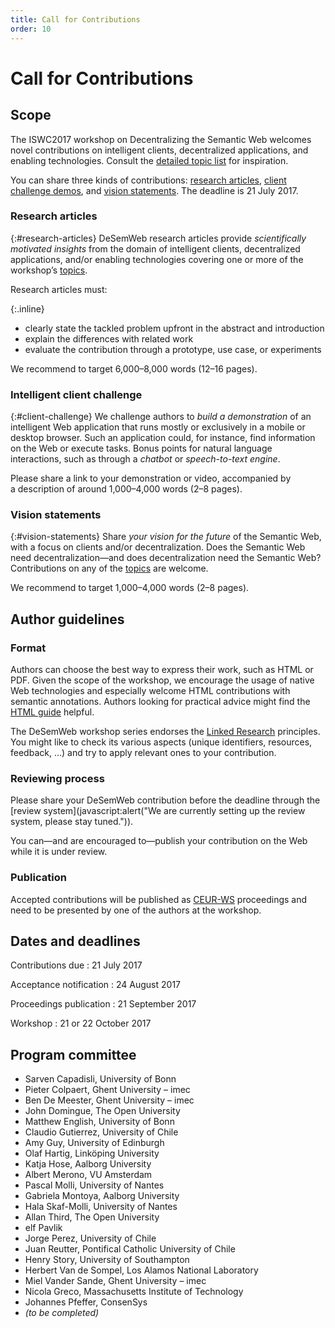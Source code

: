 ```yaml
---
title: Call for Contributions
order: 10
---
```

# Call for Contributions

## Scope
The ISWC2017 workshop on Decentralizing the Semantic Web
welcomes novel contributions on intelligent clients,
decentralized applications, and enabling technologies.
Consult the [detailed topic list](/topics/) for inspiration.

You can share three kinds of contributions:
[research articles](#research-articles),
[client challenge demos](#client-challenge),
and [vision statements](#vision-statements).
The deadline is 21 July 2017.

### Research articles
{:#research-articles}
DeSemWeb research articles provide _scientifically motivated insights_
from the domain of intelligent clients, decentralized applications,
and/or enabling technologies
covering one or more of the workshop’s [topics](/topics/).

Research articles must:

{:.inline}
- clearly state the tackled problem upfront in the abstract and introduction
- explain the differences with related work
- evaluate the contribution
  through a prototype, use case, or experiments

We recommend to target 6,000–8,000 words (12–16 pages).

### Intelligent client challenge
{:#client-challenge}
We challenge authors to _build a demonstration_ of an intelligent Web application
that runs mostly or exclusively in a mobile or desktop browser.
Such an application could, for instance,
find information on the Web or execute tasks.
Bonus points for natural language interactions,
such as through a _chatbot_ or _speech-to-text engine_.

Please share a link to your demonstration or video,
accompanied by a description of around 1,000–4,000 words (2–8 pages).

### Vision statements
{:#vision-statements}
Share _your vision for the future_ of the Semantic Web,
with a focus on clients and/or decentralization.
Does the Semantic Web need decentralization—and
does decentralization need the Semantic Web?
Contributions on any of the [topics](/topics/) are welcome.

We recommend to target 1,000–4,000 words (2–8 pages).


## Author guidelines

### Format
Authors can choose the best way to express their work,
such as HTML or PDF.
Given the scope of the workshop,
we encourage the usage of native Web technologies
and especially welcome HTML contributions with semantic annotations.
Authors looking for practical advice might find the
[HTML guide](http://iswc2017.semanticweb.org/calls/html-submission-guide/) helpful.

The DeSemWeb workshop series endorses the
[Linked Research](https://linkedresearch.org/) principles.
You might like to check its various aspects
(unique identifiers, resources, feedback, …)
and try to apply relevant ones to your contribution.

### Reviewing process
Please share your DeSemWeb contribution before the deadline
through the [review system](javascript:alert("We are currently setting up the review system, please stay tuned.")).

You can—and are encouraged to—publish your contribution on the Web
while it is under review.

### Publication
Accepted contributions will be published as [CEUR-WS](http://ceur-ws.org/) proceedings
and need to be presented by one of the authors at the workshop.


## Dates and deadlines
Contributions due
: 21 July 2017

Acceptance notification
: 24 August 2017

Proceedings publication
: 21 September 2017

Workshop
: 21 or 22 October 2017


## Program committee
- Sarven Capadisli, University of Bonn
- Pieter Colpaert, Ghent University – imec
- Ben De Meester, Ghent University – imec
- John Domingue, The Open University
- Matthew English, University of Bonn
- Claudio Gutierrez, University of Chile
- Amy Guy, University of Edinburgh
- Olaf Hartig, Linköping University
- Katja Hose, Aalborg University
- Albert Merono, VU Amsterdam
- Pascal Molli, University of Nantes
- Gabriela Montoya, Aalborg University
- Hala Skaf-Molli, University of Nantes
- Allan Third, The Open University
- elf Pavlik
- Jorge Perez, University of Chile
- Juan Reutter, Pontifical Catholic University of Chile
- Henry Story, University of Southampton
- Herbert Van de Sompel, Los Alamos National Laboratory
- Miel Vander Sande, Ghent University – imec
- Nicola Greco, Massachusetts Institute of Technology
- Johannes Pfeffer, ConsenSys
- _(to be completed)_
